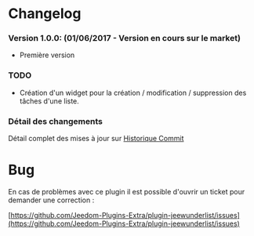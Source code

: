 # Changelog
### Version 1.0.0:  (**01/06/2017** - Version en cours sur le market)

* Première version

### TODO

* Création d'un widget pour la création / modification / suppression des tâches d'une liste.

### Détail des changements

Détail complet des mises à jour sur [Historique Commit](https://github.com/Jeedom-Plugins-Extra/plugin-jeewunderlist/commits/master)

# Bug

En cas de problèmes avec ce plugin il est possible d'ouvrir un ticket pour demander une correction :

[https://github.com/Jeedom-Plugins-Extra/plugin-jeewunderlist/issues](https://github.com/Jeedom-Plugins-Extra/plugin-jeewunderlist/issues)
